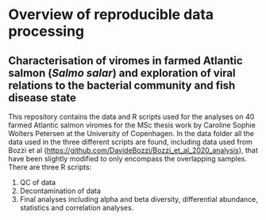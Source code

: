 # Overview of reproducible data processing
## Characterisation of viromes in farmed Atlantic salmon (*Salmo salar*) and exploration of viral relations to the bacterial community and fish disease state
This repository contains the data and R scripts used for the analyses on 40 farmed Atlantic salmon viromes for the MSc thesis work by Caroline Sophie Wolters Petersen at the University of Copenhagen.
In the data folder all the data used in the three different scripts are found, including data used from Bozzi et al (https://github.com/DavideBozzi/Bozzi_et_al_2020_analysis), that have been slightly modified to only encompass the overlapping samples. 
There are three R scripts: 
1. QC of data
2. Decontamination of data
3. Final analyses including alpha and beta diversity, differential abundance, statistics and correlation analyses.
